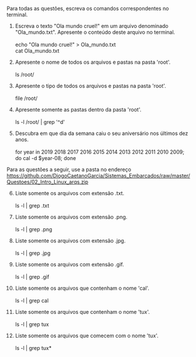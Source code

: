 Para todas as questões, escreva os comandos correspondentes no terminal.

1. Escreva o texto "Ola mundo cruel!" em um arquivo denominado "Ola_mundo.txt". Apresente o conteúdo deste arquivo no terminal.<br /><br />
    echo "Ola mundo cruel!" > Ola_mundo.txt<br />
    cat Ola_mundo.txt

2. Apresente o nome de todos os arquivos e pastas na pasta 'root'.<br /><br />
    ls /root/

3. Apresente o tipo de todos os arquivos e pastas na pasta 'root'.<br /><br />
    file /root/

4. Apresente somente as pastas dentro da pasta 'root'.<br /><br />
    ls -l /root/ | grep '^d'

5. Descubra em que dia da semana caiu o seu aniversário nos últimos dez anos.<br /><br />
    for year in 2019 2018 2017 2016 2015 2014 2013 2012 2011 2010 2009; do cal -d $year-08; done


Para as questões a seguir, use a pasta no endereço https://github.com/DiogoCaetanoGarcia/Sistemas_Embarcados/raw/master/Questoes/02_Intro_Linux_arqs.zip

6. Liste somente os arquivos com extensão .txt.<br /><br />
ls -l | grep .txt

7. Liste somente os arquivos com extensão .png.<br /><br />
ls -l | grep .png

8. Liste somente os arquivos com extensão .jpg.<br /><br />
ls -l | grep .jpg

9. Liste somente os arquivos com extensão .gif.<br /><br />
ls -l | grep .gif

10. Liste somente os arquivos que contenham o nome 'cal'.<br /><br />
ls -l | grep cal

11. Liste somente os arquivos que contenham o nome 'tux'.<br /><br />
ls -l | grep tux

12. Liste somente os arquivos que comecem com o nome 'tux'.<br /><br />
ls -l | grep tux*

